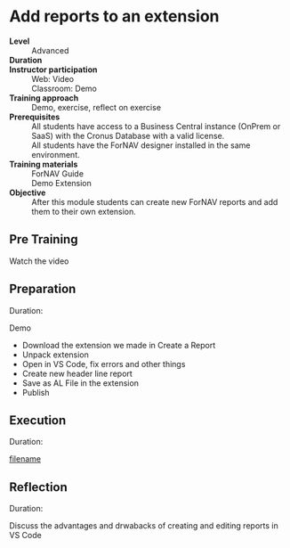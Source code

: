 # Add reports to an extension
<dl>
  <dt><b>Level</b></dt>
  <dd>Advanced</dd>
  <dt><b>Duration</b></dt>
  <dd></dd>
  <dt><b>Instructor participation</b></dt>
  <dd>Web: Video<br>Classroom: Demo</dd>
  <dt><b>Training approach</b></dt>
  <dd>Demo, exercise, reflect on exercise</dd>
  <dt><b>Prerequisites</b></dt>
  <dd>All students have access to a Business Central instance (OnPrem or SaaS) with the Cronus Database with a valid license. <br> All students have the ForNAV designer installed in the same environment.</dd>
  <dt><b>Training materials</b></dt>
  <dd>ForNAV Guide<br>Demo Extension</dd>
  <dt><b>Objective</b></dt>
  <dd>After this module students can create new ForNAV reports and add them to their own extension.</dd>
</dl>

## Pre Training
Watch the video []()

## Preparation
Duration:

Demo

* Download the extension we made in Create a Report
* Unpack extension
* Open in VS Code, fix errors and other things
* Create new header line report
* Save as AL File in the extension
* Publish

## Execution
Duration:

[filename](../../Exercises/AddReportToExtension.Exercise.md ':include')

## Reflection
Duration:

Discuss the advantages and drwabacks of creating and editing reports in VS Code
